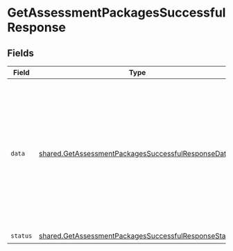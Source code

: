 # GetAssessmentPackagesSuccessfulResponse


## Fields

| Field                                                                                                                                                                              | Type                                                                                                                                                                               | Required                                                                                                                                                                           | Description                                                                                                                                                                        | Example                                                                                                                                                                            |
| ---------------------------------------------------------------------------------------------------------------------------------------------------------------------------------- | ---------------------------------------------------------------------------------------------------------------------------------------------------------------------------------- | ---------------------------------------------------------------------------------------------------------------------------------------------------------------------------------- | ---------------------------------------------------------------------------------------------------------------------------------------------------------------------------------- | ---------------------------------------------------------------------------------------------------------------------------------------------------------------------------------- |
| `data`                                                                                                                                                                             | [shared.GetAssessmentPackagesSuccessfulResponseData](../../models/shared/getassessmentpackagessuccessfulresponsedata.md)                                                           | :heavy_check_mark:                                                                                                                                                                 | N/A                                                                                                                                                                                | {<br/>"packages": [<br/>{<br/>"id": "1001",<br/>"name": "TypeScript",<br/>"description": "TypeScript coding skills assessments",<br/>"updated_at": "2023-06-29T18:47:40.890Z",<br/>"type": "SKILLS_TEST"<br/>}<br/>]<br/>} |
| `status`                                                                                                                                                                           | [shared.GetAssessmentPackagesSuccessfulResponseStatus](../../models/shared/getassessmentpackagessuccessfulresponsestatus.md)                                                       | :heavy_check_mark:                                                                                                                                                                 | N/A                                                                                                                                                                                |                                                                                                                                                                                    |